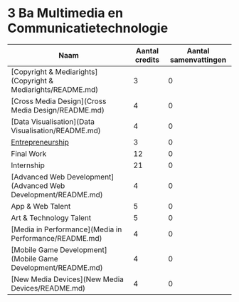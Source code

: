 # 3 Ba Multimedia en Communicatietechnologie

| Naam                                                           | Aantal credits | Aantal samenvattingen |
|----------------------------------------------------------------|----------------|-----------------------|
| [Copyright & Mediarights](Copyright & Mediarights/README.md)   | 3              | 0                     |
| [Cross Media Design](Cross Media Design/README.md)             | 4              | 0                     |
| [Data Visualisation](Data Visualisation/README.md)             | 4              | 0                     |
| [Entrepreneurship](Entrepreneurship/README.md)                 | 3              | 0                     |
| Final Work                                                     | 12             | 0                     |
| Internship                                                     | 21             | 0                     |
| [Advanced Web Development](Advanced Web Development/README.md) | 4              | 0                     |
| App & Web Talent                                               | 5              | 0                     |
| Art & Technology Talent                                        | 5              | 0                     |
| [Media in Performance](Media in Performance/README.md)         | 4              | 0                     |
| [Mobile Game Development](Mobile Game Development/README.md)   | 4              | 0                     |
| [New Media Devices](New Media Devices/README.md)               | 4              | 0                     |
